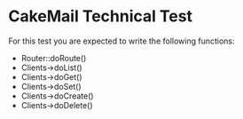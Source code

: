 CakeMail Technical Test
==================

For this test you are expected to write the following functions:

* Router::doRoute()
* Clients->doList()
* Clients->doGet()
* Clients->doSet()
* Clients->doCreate()
* Clients->doDelete()
